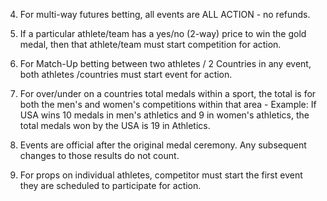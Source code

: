 4. For multi-way futures betting, all events are ALL ACTION - no refunds.

5. If a particular athlete/team has a yes/no (2-way) price to win the gold medal, then that athlete/team must start competition for action.

6. For Match-Up betting between two athletes / 2 Countries in any event, both athletes /countries must start event for action.

7. For over/under on a countries total medals within a sport, the total is for both the men's and women's competitions within that area - Example: If USA wins 10 medals in men's athletics and 9 in women's athletics, the total medals won by the USA is 19 in Athletics.

8. Events are official after the original medal ceremony. Any subsequent changes to those results do not count.

9. For props on individual athletes, competitor must start the first event they are scheduled to participate for action.

